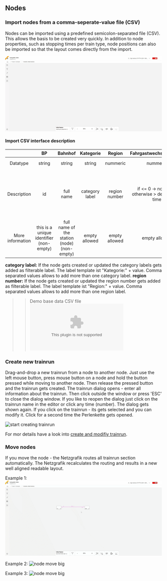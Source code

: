 ## Nodes

### Import nodes from a comma-seperate-value file (CSV)

Nodes can be imported using a predefined semicolon-separated file (CSV). This allows the basis to be
created very quickly. In addition to node properties, such as stopping times per train type, node
positions can also be imported so that the layout comes directly from the import.

![import basedata](./animated_images/compressed/29-01-2024-004-import_basedata.gif)

#### Import CSV interface description

|                  |                      BP                      |                     Bahnhof                      |   Kategorie    |    Region     |              Fahrgastwechselzeit_IPV               |               Fahrgastwechselzeit_A                |               Fahrgastwechselzeit_B                |               Fahrgastwechselzeit_C                |               Fahrgastwechselzeit_D                |      ZAZ      |           Umsteigezeit           |              Labels              |         X         |          Y          |                            Erstellen                            |
|:----------------:|:--------------------------------------------:|:------------------------------------------------:|:--------------:|:-------------:|:--------------------------------------------------:|:--------------------------------------------------:|:--------------------------------------------------:|:--------------------------------------------------:|:--------------------------------------------------:|:-------------:|:--------------------------------:|:--------------------------------:|:-----------------:|:-------------------:|:---------------------------------------------------------------:|
|     Datatype     |                    string                    |                      string                      |     string     |   nummeric    |                      nummeric                      |                      nummeric                      |                      nummeric                      |                      nummeric                      |                      nummeric                      |   nummeric    |             nummeric             |             nummeric             |     nummeric      |      nummeric       |                          'JA' or empty                          |
|   Description    |                      id                      |                    full name                     | category label | region number | if <= 0 -> non stop, otherwise > default stop time | if <= 0 -> non stop, otherwise > default stop time | if <= 0 -> non stop, otherwise > default stop time | if <= 0 -> non stop, otherwise > default stop time | if <= 0 -> non stop, otherwise > default stop time | no implemened | min. connectiontime - Default: 2 | comma separated filerable labels | vertical position | horizontal position | if 'JA' missing nodes gets created, otherwise just updated (ID) |
| More information | this is a unique identifier <br/>(non-empty) | full name of the station (node) <br/>(non-empty) | empty allowed  | empty allowed |                   empty allowed                    |                   empty allowed                    |                   empty allowed                    |                   empty allowed                    |                   empty allowed                    | empty allowed |          empty allowed           |          empty allowed           |   empty allowed   |    empty allowed    |                          empty allowed                          |

**category label:** If the node gets created or updated the category labels gets added as filterable
label. The label template ist "Kategorie:" + value. Comma separated values allows to add more than
one category label.
**region number:** If the node gets created or updated the region number gets added as filterable
label. The label template ist "Region:" + value. Comma separated values allows to add more than one
region label.

>> Demo base data CSV file ![''](29-01-2024-004-Stammdaten_importieren.csv)

### Create new trainrun

Drag-and-drop a new trainrun from a node to another node. Just use the left mouse button, press
mouse button on a node and hold the button pressed while moving to another node. Then release the
pressed button and the trainrun gets created. The trainrun dialog opens - enter all
information about the trainrun. Then click outside the window or press 'ESC' to close the dialog
window. If you like to reopen the dialog just click on the trainrun name in the editor or click any
time (number). The dialog gets shown again. If you click on the trainrun - its gets selected and you
can modify it. Click for a second time the Perlenkette gets opened.

![start creating trainrun](./animated_images/compressed/29-01-2024-005-start-creating_trainrun.gif)


For mor details have a look into [create and modifiy trainrun](CREATE_TRAINRUN.md).


### Move nodes

If you move the node - the Netzgrafik routes all trainrun section automatically. The Netzgrafik
recalculates the routing and results in a new well aligned readable layout.

Example 1:
![node move small](./animated_images/compressed/29-01-2024-006-move-nodes-reroute_trainrun.gif)

Example 2:
![node move big](./animated_images/compressed/29-01-2024-006-move-nodes-reroute_trainrun-big.gif)

Example 3:
![node move big](./animated_images/compressed/2024-1-25-Move_nodes_reoute_notes_ports.gif)

